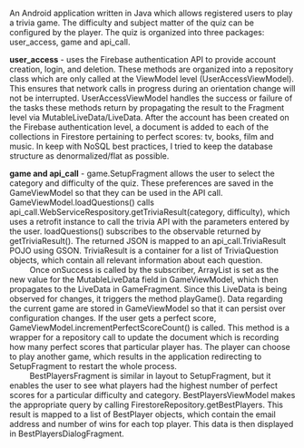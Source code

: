 An Android application written in Java which allows registered users to play a trivia game. The difficulty and subject matter of the quiz can be configured by the player. The quiz is organized into three packages: user_access, game and api_call. 

**user_access** - uses the Firebase authentication API to provide account creation, login, and deletion. These methods are organized into a repository class which are only called at the ViewModel level (UserAccessViewModel). This ensures that network calls in progress during an orientation change will not be interrupted. UserAccessViewModel handles the success or failure of the tasks these methods return by propagating the result to the Fragment level via MutableLiveData/LiveData. After the account has been created on the Firebase authentication level, a document is added to each of the collections in Firestore pertaining to perfect scores: tv, books, film and music. In keep with NoSQL best practices, I tried to keep the database structure as denormalized/flat as possible. 

**game and api_call** - game.SetupFragment allows the user to select the category and difficulty of the quiz. These preferences are saved in the GameViewModel so that they can be used in the API call. GameViewModel.loadQuestions() calls api_call.WebServiceRespository.getTriviaResult(category, difficulty), which uses a retrofit instance to call the trivia API with the parameters entered by the user. loadQuestions() subscribes to the observable returned by getTriviaResult(). The returned JSON is mapped to an api_call.TriviaResult POJO using GSON. TriviaResult is a container for a list of TriviaQuestion objects, which contain all relevant information about each question.
<br>
&nbsp;&nbsp;&nbsp;&nbsp;&nbsp;&nbsp;&nbsp;&nbsp;&nbsp;Once onSuccess is called by the subscriber, ArrayList<TriviaQuestion> is set as the new value for the MutableLiveData field in GameViewModel, which then propagates to the LiveData in GameFragment. Since this LiveData is being observed for changes, it triggers the method playGame(). Data regarding the current game are stored in GameViewModel so that it can persist over configuration changes. If the user gets a perfect score, GameViewModel.incrementPerfectScoreCount() is called. This method is a wrapper for a repository call to update the document which is recording how many perfect scores that particular player has. The player can choose to play another game, which results in the application redirecting to SetupFragment to restart the whole process.
<br>
&nbsp;&nbsp;&nbsp;&nbsp;&nbsp;&nbsp;&nbsp;&nbsp;&nbsp;BestPlayersFragment is similar in layout to SetupFragment, but it enables the user to see what players had the highest number of perfect scores for a particular difficulty and category. BestPlayersViewModel makes the appropriate query by calling FirestoreRepository.getBestPlayers. This result is mapped to a list of BestPlayer objects, which contain the email address and number of wins for each top player. This data is then displayed in BestPlayersDialogFragment. 
